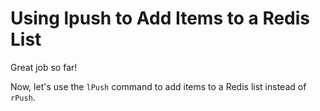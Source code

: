 # Using lpush to Add Items to a Redis List

Great job so far!

Now, let's use the `lPush` command to add items to a Redis list instead of `rPush`.